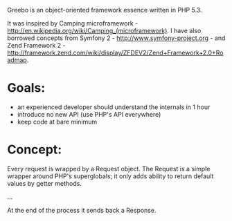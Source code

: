 Greebo is an object-oriented framework essence written in PHP 5.3.

It was inspired by Camping microframework - http://en.wikipedia.org/wiki/Camping_(microframework). I have also borrowed concepts from Symfony 2 - http://www.symfony-project.org - and Zend Framework 2 - http://framework.zend.com/wiki/display/ZFDEV2/Zend+Framework+2.0+Roadmap.

# Goals:
 * an experienced developer should understand the internals in 1 hour
 * introduce no new API (use PHP's API everywhere)
 * keep code at bare minimum

# Concept:

Every request is wrapped by a Request object. The Request is a simple wrapper around PHP's superglobals; it only adds ability to return default values by getter methods. 

...

At the end of the process it sends back a Response.
